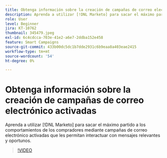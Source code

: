 ```yaml
---
title: Obtenga información sobre la creación de campañas de correo electrónico activadas
description: Aprenda a utilizar [!DNL Marketo] para sacar el máximo partido a los comportamientos de los compradores mediante campañas de correo electrónico activadas que les permitan interactuar con mensajes relevantes y oportunos.
role: User
level: Beginner
jira: KT-10762
thumbnail: 345479.jpeg
exl-id: 6c4cdcca-703e-41e2-a6e7-2ddba152e458
feature: Smart Campaigns
source-git-commit: 433b00dc5dc1b7dde2931c6b9eaa8a403eae2415
workflow-type: tm+mt
source-wordcount: '54'
ht-degree: 0%

---
```


# Obtenga información sobre la creación de campañas de correo electrónico activadas

Aprenda a utilizar [!DNL Marketo] para sacar el máximo partido a los comportamientos de los compradores mediante campañas de correo electrónico activadas que les permitan interactuar con mensajes relevantes y oportunos.

>[!VIDEO](https://video.tv.adobe.com/v/345479/?quality=12&learn=on)

